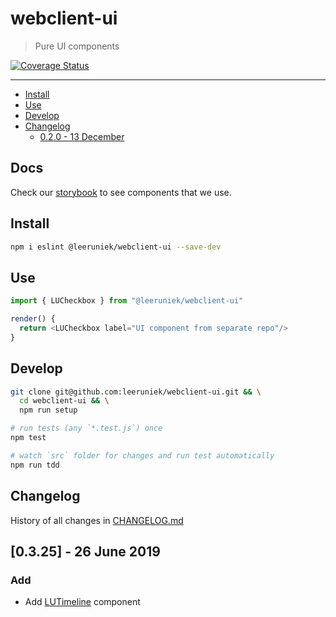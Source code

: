 # webclient-ui

> Pure UI components

[![Coverage Status](https://coveralls.io/repos/github/Leeruniek/webclient-ui/badge.svg?branch=master)](https://coveralls.io/github/Leeruniek/webclient-ui?branch=master)

---

<!-- MarkdownTOC levels="1,2,3" autolink="true" indent="  " -->

- [Install](#install)
- [Use](#use)
- [Develop](#develop)
- [Changelog](#changelog)
  - [0.2.0 - 13 December](#020---13-december)

<!-- /MarkdownTOC -->

## Docs

Check our [storybook](https://leeruniek.github.io/webclient-ui/) to see components that we use.

## Install

```bash
npm i eslint @leeruniek/webclient-ui --save-dev
```

## Use 

```js
import { LUCheckbox } from "@leeruniek/webclient-ui"

render() {
  return <LUCheckbox label="UI component from separate repo"/>
}
```

## Develop

```bash
git clone git@github.com:leeruniek/webclient-ui.git && \
  cd webclient-ui && \
  npm run setup

# run tests (any `*.test.js`) once
npm test

# watch `src` folder for changes and run test automatically
npm run tdd
```

## Changelog

History of all changes in [CHANGELOG.md](CHANGELOG.md)

## [0.3.25] - 26 June 2019

### Add
- Add [LUTimeline](src/timeline/timeline.jsx) component
